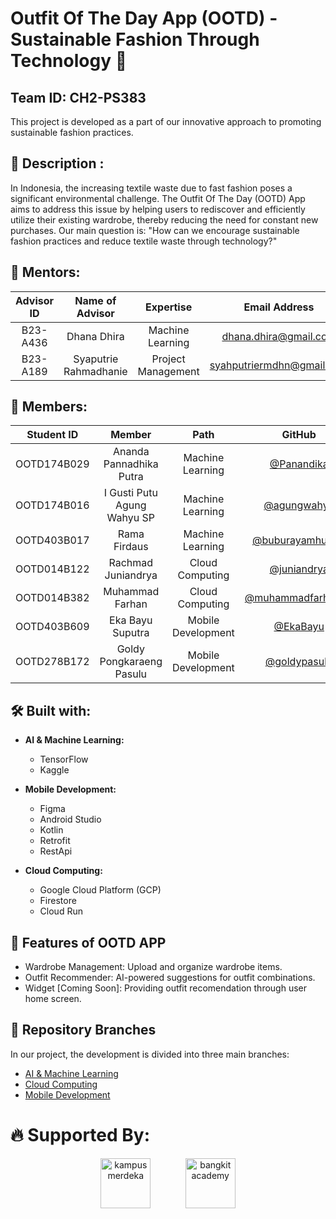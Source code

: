 # Outfit Of The Day App (OOTD) - Sustainable Fashion Through Technology 👋
## Team ID: CH2-PS383

This project is developed as a part of our innovative approach to promoting sustainable fashion practices.

## 📖 Description :

In Indonesia, the increasing textile waste due to fast fashion poses a significant environmental challenge. The Outfit Of The Day (OOTD) App aims to address this issue by helping users to rediscover and efficiently utilize their existing wardrobe, thereby reducing the need for constant new purchases. Our main question is: "How can we encourage sustainable fashion practices and reduce textile waste through technology?"

## 🧙 Mentors:

|  Advisor ID  | Name of Advisor                 | Expertise                   | Email Address              |
| :----------: | :-----------------------------: |:-------------------------:  | :-------------------------:|
|   B23-A436   | Dhana Dhira                     | Machine Learning            | [dhana.dhira@gmail.com](mailto:dhana.dhira@gmail.com) |
|   B23-A189   | Syaputrie Rahmadhanie           | Project Management          | [syahputriermdhn@gmail.com](mailto:syahputriermdhn@gmail.com) |

## 🙋‍ Members:

| Student ID  | Member                        | Path                | GitHub                                                    |
| :---------: | :---------------------------: |:-----------------:  | :--------------------------------------------------------:|
| OOTD174B029 | Ananda Pannadhika Putra       | Machine Learning    | [@Panandika](https://github.com/Panandika)              |
| OOTD174B016 | I Gusti Putu Agung Wahyu SP   | Machine Learning    | [@agungwahyu](https://github.com/agungwahyu)              |
| OOTD403B017 | Rama Firdaus                  | Machine Learning    | [@buburayamhunter](https://github.com/buburayamhunter)        |
| OOTD014B122 | Rachmad Juniandrya            | Cloud Computing     | [@juniandrya](https://github.com/juniandrya)                |
| OOTD014B382 | Muhammad Farhan               | Cloud Computing     | [@muhammadfarhan22](https://github.com/muhammadfarhan22)    |
| OOTD403B609 | Eka Bayu Suputra              | Mobile Development  | [@EkaBayu](https://github.com/EkaBayu)                    |
| OOTD278B172 | Goldy Pongkaraeng Pasulu      | Mobile Development  | [@goldypasulu](https://github.com/goldypasulu)            |

## 🛠 Built with:

- **AI & Machine Learning:**
  - TensorFlow
  - Kaggle

- **Mobile Development:**
  - Figma
  - Android Studio
  - Kotlin
  - Retrofit
  - RestApi

- **Cloud Computing:**
  - Google Cloud Platform (GCP)
  - Firestore
  - Cloud Run

## 📱 Features of OOTD APP

- Wardrobe Management: Upload and organize wardrobe items.
- Outfit Recommender: AI-powered suggestions for outfit combinations.
- Widget [Coming Soon]: Providing outfit recomendation through user home screen.

## 🔗 Repository Branches

In our project, the development is divided into three main branches:
  - [AI & Machine Learning](https://github.com/OOTDCapstone/OOTD-ML)
  - [Cloud Computing](https://github.com/OOTDCapstone/CC)
  - [Mobile Development](https://github.com/OOTDCapstone/OOTD)

# 🔥 Supported By:

<div align="center">
  <img src="https://lldikti10.id/public/img/informasi/berita/MASTER.png" height="80" alt="kampus merdeka" style="margin-right:20px;"/> &nbsp; &nbsp; &nbsp; &nbsp;
  <img src="https://storage.googleapis.com/kampusmerdeka_kemdikbud_go_id/mitra/mitra_af66db2e-0997-4f52-9cc0-a14412eeeab9.png" height="80" alt="bangkit academy" style="margin-right:left0px;"/>
  
</div>
